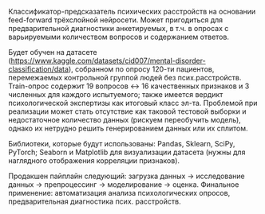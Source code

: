 Классификатор-предсказатель психических расстройств на основании feed-forward трёхслойной нейросети. Может пригодиться для предварительной диагностики анкетируемых, в т.ч. в опросах с варьируемыми количеством вопросов и содержанием ответов.

Будет обучен на датасете (https://www.kaggle.com/datasets/cid007/mental-disorder-classification/data), собранном по опросу 120-ти пациентов, перемежаемых контрольной группой людей без псих.расстройств. Train-опрос содержит 19 вопросов <-> 16 качественных признаков и 3 численных для каждого испытуемого; также имеется вердикт психологической экспертизы как итоговый класс эл-та. Проблемой при реализации может стать отсутствие как таковой тестовой выборки и недостаточное количество данных (рискуем переобучить модель), однако их нетрудно решить генерированием данных или их сплитом.

Библиотеки, которые будут использованы: Pandas, Sklearn, SciPy, PyTorch; Seaborn и Matplotlib для визуализации датасета (нужны для наглядного отображения корреляции признаков).

Продакшен пайплайн следующий: загрузка данных -> исследование данных -> препроцессинг -> моделирование -> оценка. Финальное применение: автоматизация анализа психологических опросов, предварительная диагностика псих. расстройств.
